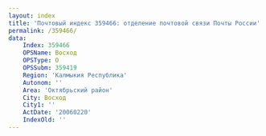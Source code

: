 ```yaml
---
layout: index
title: 'Почтовый индекс 359466: отделение почтовой связи Почты России'
permalink: /359466/
data:
    Index: 359466
    OPSName: Восход
    OPSType: О
    OPSSubm: 359419
    Region: 'Калмыкия Республика'
    Autonom: ''
    Area: 'Октябрьский район'
    City: Восход
    City1: ''
    ActDate: '20060220'
    IndexOld: ''
---
```

